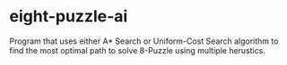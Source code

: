 # eight-puzzle-ai
Program that uses either A* Search or Uniform-Cost Search algorithm to find the most optimal path to solve 8-Puzzle using multiple herustics.
